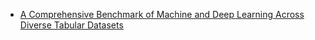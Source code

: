 * [A Comprehensive Benchmark of Machine and Deep Learning Across Diverse Tabular Datasets](https://arxiv.org/abs/2408.14817)
